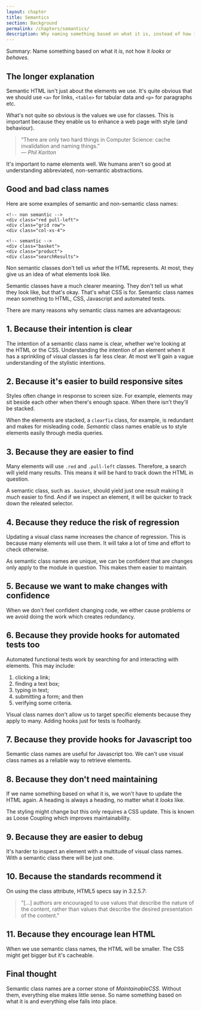 ```yaml
---
layout: chapter
title: Semantics
section: Background
permalink: /chapters/semantics/
description: Why naming something based on what it is, instead of how it looks or behaves is a cornerstone of writing well architected and maintainable CSS code.
---
```


Summary: Name something based on what it *is*, not how it *looks* or *behaves*.

## The longer explanation

Semantic HTML isn't just about the elements we use. It's quite obvious that we should use `<a>` for links, `<table>` for tabular data and `<p>` for paragraphs etc.

What's not quite so obvious is the values we use for classes. This is important because they enable us to enhance a web page with style (and behaviour).

> &ldquo;There are only two hard things in Computer Science: cache invalidation and naming things.&rdquo;
<br>&mdash; <cite>Phil Karlton</cite>

It's important to name elements well. We humans aren't so good at understanding abbreviated, non-semantic abstractions.

## Good and bad class names

Here are some examples of semantic and non-semantic class names:

	<!-- non semantic -->
	<div class="red pull-left">
	<div class="grid row">
	<div class="col-xs-4">

	<!-- semantic -->
	<div class="basket">
	<div class="product">
	<div class="searchResults">

Non semantic classes don't tell us *what* the HTML represents. At most, they give us an idea of what elements look like.

Semantic classes have a much clearer meaning. They don't tell us what they look like, but that's okay. That's what CSS is for. Semantic class names mean something to HTML, CSS, Javascript and automated tests.

There are many reasons why semantic class names are advantageous:

## 1. Because their intention is clear

The intention of a semantic class name is clear, whether we're looking at the HTML or the CSS. Understanding the intention of an element when it has a sprinkling of visual classes is far less clear. At most we'll gain a vague understanding of the stylistic intentions.

## 2. Because it's easier to build responsive sites

Styles often change in response to screen size. For example, elements may sit beside each other when there's enough space. When there isn't they'll be stacked.

When the elements are stacked, a `clearfix` class, for example, is redundant and makes for misleading code. *Semantic* class names enable us to style elements easily through media queries.

## 3. Because they are easier to find

Many elements will use `.red` and `.pull-left` classes. Therefore, a search will yield many results. This means it will be hard to track down the HTML in question.

A semantic class, such as `.basket`, should yield just one result making it much easier to find. And if we inspect an element, it will be quicker to track down the releated selector.

## 4. Because they reduce the risk of regression

Updating a visual class name increases the chance of regression. This is because many elements will use them. It will take a lot of time and effort to check otherwise.

As semantic class names are unique, we can be confident that are changes only apply to the module in question. This makes them easier to maintain.

## 5. Because we want to make changes with confidence

When we don't feel confident changing code, we either cause problems or we  avoid doing the work which creates redundancy.

## 6. Because they provide hooks for automated tests too

Automated functional tests work by searching for and interacting with elements. This may include:

1. clicking a link;
2. finding a text box;
3. typing in text;
4. submitting a form; and then
5. verifying some criteria.

Visual class names don't allow us to target specific elements because they apply to many. Adding hooks just for tests is foolhardy.

## 7. Because they provide hooks for Javascript too

Semantic class names are useful for Javascript too. We can't use visual class names as a reliable way to retrieve elements.

## 8. Because they don't need maintaining

If we name something based on what it is, we won't have to update the HTML again. A heading is always a heading, no matter what it *looks* like.

The styling might change but this only requires a CSS update. This is known as Loose Coupling which improves maintainability.

## 9. Because they are easier to debug

It's harder to inspect an element with a multitude of visual class names. With a semantic class there will be just one.

## 10. Because the standards recommend it

On using the class attribute, HTML5 specs say in 3.2.5.7:

> "[...] authors are encouraged to use values that describe the nature of the content, rather than values that describe the desired presentation of the content."

## 11. Because they encourage lean HTML

When we use semantic class names, the HTML will be smaller. The CSS might get bigger but it's cacheable.

<!--## Because visual class names might declare the same property!

It's likely that several different utility classes could refer to the same property meaning order matters and performance degrades.

Think of an example of this.
-->

## Final thought

Semantic class names are a corner stone of *MaintainableCSS*. Without them, everything else makes little sense. So name something based on what it is and everything else falls into place.
